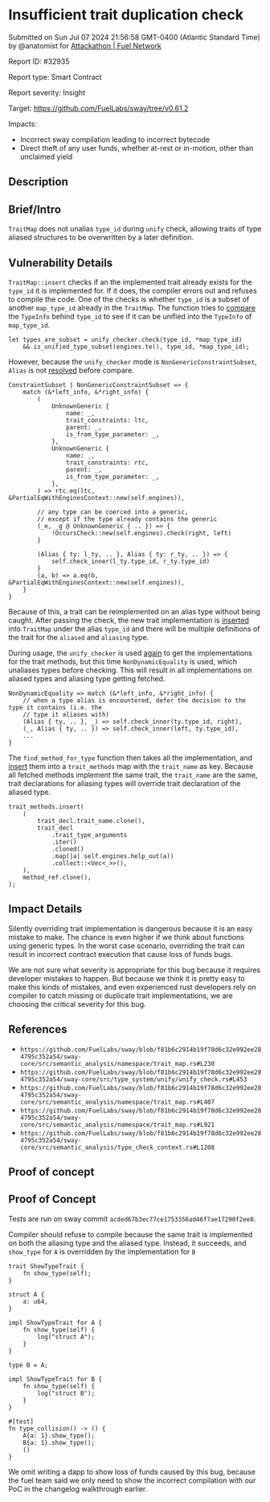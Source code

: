 
# Insufficient trait duplication check

Submitted on Sun Jul 07 2024 21:56:58 GMT-0400 (Atlantic Standard Time) by @anatomist for [Attackathon | Fuel Network](https://immunefi.com/bounty/fuel-network-attackathon/)

Report ID: #32935

Report type: Smart Contract

Report severity: Insight

Target: https://github.com/FuelLabs/sway/tree/v0.61.2

Impacts:
- Incorrect sway compilation leading to incorrect bytecode
- Direct theft of any user funds, whether at-rest or in-motion, other than unclaimed yield

## Description
## Brief/Intro

`TraitMap` does not unalias `type_id` during `unify` check, allowing traits of type aliased structures to be overwritten by a later definition.

## Vulnerability Details

`TraitMap::insert` checks if an the implemented trait already exists for the `type_id` it is implemented for. If it does, the compiler errors out and refuses to compile the code. One of the checks is whether `type_id` is a subset of another `map_type_id` already in the `TraitMap`. The function tries to [compare](https://github.com/FuelLabs/sway/blob/f81b6c2914b19f78d6c32e992ee284795c352a54/sway-core/src/semantic_analysis/namespace/trait_map.rs#L230) the `TypeInfo` behind `type_id` to see if it can be unified into the `TypeInfo` of `map_type_id`. 

```
let types_are_subset = unify_checker.check(type_id, *map_type_id)
    && is_unified_type_subset(engines.te(), type_id, *map_type_id);
```

However, because the `unify_checker` mode is `NonGenericConstraintSubset`, `Alias` is not [resolved](https://github.com/FuelLabs/sway/blob/f81b6c2914b19f78d6c32e992ee284795c352a54/sway-core/src/type_system/unify/unify_check.rs#L453) before compare.

```
ConstraintSubset | NonGenericConstraintSubset => {
    match (&*left_info, &*right_info) {
        (
            UnknownGeneric {
                name: _,
                trait_constraints: ltc,
                parent: _,
                is_from_type_parameter: _,
            },
            UnknownGeneric {
                name: _,
                trait_constraints: rtc,
                parent: _,
                is_from_type_parameter: _,
            },
        ) => rtc.eq(ltc, &PartialEqWithEnginesContext::new(self.engines)),

        // any type can be coerced into a generic,
        // except if the type already contains the generic
        (_e, _g @ UnknownGeneric { .. }) => {
            !OccursCheck::new(self.engines).check(right, left)
        }

        (Alias { ty: l_ty, .. }, Alias { ty: r_ty, .. }) => {
            self.check_inner(l_ty.type_id, r_ty.type_id)
        }
        (a, b) => a.eq(b, &PartialEqWithEnginesContext::new(self.engines)),
    }
}
```

Because of this, a trait can be reimplemented on an alias type without being caught. After passing the check, the new trait implementation is [inserted](https://github.com/FuelLabs/sway/blob/f81b6c2914b19f78d6c32e992ee284795c352a54/sway-core/src/semantic_analysis/namespace/trait_map.rs#L407) into `TraitMap` under the alias `type_id` and there will be multiple definitions of the trait for the `aliased` and `aliasing` type.

During usage, the `unify_checker` is used [again](https://github.com/FuelLabs/sway/blob/f81b6c2914b19f78d6c32e992ee284795c352a54/sway-core/src/semantic_analysis/namespace/trait_map.rs#L882) to get the implementations for the trait methods, but this time `NonDynamicEquality` is used, which unaliases types before checking. This will result in all implementations on aliased types and aliasing type getting fetched.

```
NonDynamicEquality => match (&*left_info, &*right_info) {
    // when a type alias is encountered, defer the decision to the type it contains (i.e. the
    // type it aliases with)
    (Alias { ty, .. }, _) => self.check_inner(ty.type_id, right),
    (_, Alias { ty, .. }) => self.check_inner(left, ty.type_id),
    ...
}
```

The `find_method_for_type` function then takes all the implementation, and [insert](https://github.com/FuelLabs/sway/blob/f81b6c2914b19f78d6c32e992ee284795c352a54/sway-core/src/semantic_analysis/type_check_context.rs#L1208) them into a `trait_methods` map with the `trait_name` as key. Because all fetched methods implement the same trait, the `trait_name` are the same, trait declarations for aliasing types will override trait declaration of the aliased type.

```
trait_methods.insert(
    (
        trait_decl.trait_name.clone(),
        trait_decl
            .trait_type_arguments
            .iter()
            .cloned()
            .map(|a| self.engines.help_out(a))
            .collect::<Vec<_>>(),
    ),
    method_ref.clone(),
);
```

## Impact Details

Silently overriding trait implementation is dangerous because it is an easy mistake to make. The chance is even higher if we think about functions using generic types. In the worst case scenario, overriding the trait can result in incorrect contract execution that cause loss of funds bugs.

We are not sure what severity is appropriate for this bug because it requires developer mistakes to happen. But because we think it is pretty easy to make this kinds of mistakes, and even experienced rust developers rely on compiler to catch missing or duplicate trait implementations, we are choosing the critical severity for this bug.

## References

- `https://github.com/FuelLabs/sway/blob/f81b6c2914b19f78d6c32e992ee284795c352a54/sway-core/src/semantic_analysis/namespace/trait_map.rs#L230`
- `https://github.com/FuelLabs/sway/blob/f81b6c2914b19f78d6c32e992ee284795c352a54/sway-core/src/type_system/unify/unify_check.rs#L453`
- `https://github.com/FuelLabs/sway/blob/f81b6c2914b19f78d6c32e992ee284795c352a54/sway-core/src/semantic_analysis/namespace/trait_map.rs#L407`
- `https://github.com/FuelLabs/sway/blob/f81b6c2914b19f78d6c32e992ee284795c352a54/sway-core/src/semantic_analysis/namespace/trait_map.rs#L921`
- `https://github.com/FuelLabs/sway/blob/f81b6c2914b19f78d6c32e992ee284795c352a54/sway-core/src/semantic_analysis/type_check_context.rs#L1208`
        
## Proof of concept
## Proof of Concept

Tests are run on sway commit `acded67b3ec77ce1753356ad46f7ae17290f2ee0`.

Compiler should refuse to compile because the same trait is implemented on both the aliasing type and the aliased type. Instead, it succeeds, and `show_type` for `A` is overridden by the implementation for `B`

```
trait ShowTypeTrait {
    fn show_type(self);
}

struct A {
    a: u64,
}

impl ShowTypeTrait for A {
    fn show_type(self) {
        log("struct A");
    }
}

type B = A;

impl ShowTypeTrait for B {
    fn show_type(self) {
        log("struct B");
    }
}

#[test]
fn type_collision() -> () {
    A{a: 1}.show_type();
    B{a: 1}.show_type();
    ()
}
```

We omit writing a dapp to show loss of funds caused by this bug, because the fuel team said we only need to show the incorrect compilation with our PoC in the changelog walkthrough earlier.